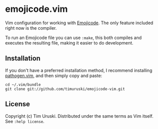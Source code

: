 # emojicode.vim

Vim configuration for working with [Emojicode](http://www.emojicode.org). The
only feature included right now is the compiler.

To run an Emojicode file you can use `:make`, this both compiles and executes
the resulting file, making it easier to do development.


## Installation

If you don't have a preferred installation method, I recommend
installing [pathogen.vim](https://github.com/tpope/vim-pathogen), and
then simply copy and paste:

    cd ~/.vim/bundle
    git clone git://github.com/timuruski/emojicode-vim.git


## License

Copyright (c) Tim Uruski.  Distributed under the same terms as Vim itself.
See `:help license`.
